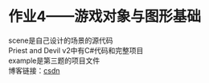 # 作业4——游戏对象与图形基础
scene是自己设计的场景的源代码<br>
Priest and Devil v2中有C#代码和完整项目<br>
example是第三题的项目文件<BR>
博客链接：[csdn](https://blog.csdn.net/Floating__dust/article/details/109059091)